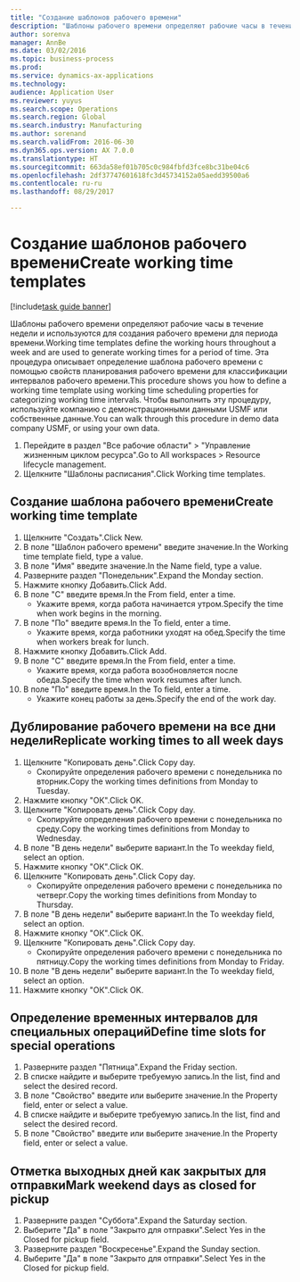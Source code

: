 ```yaml
--- 
title: "Создание шаблонов рабочего времени"
description: "Шаблоны рабочего времени определяют рабочие часы в течение недели и используются для создания рабочего времени для периода времени."
author: sorenva
manager: AnnBe
ms.date: 03/02/2016
ms.topic: business-process
ms.prod: 
ms.service: dynamics-ax-applications
ms.technology: 
audience: Application User
ms.reviewer: yuyus
ms.search.scope: Operations
ms.search.region: Global
ms.search.industry: Manufacturing
ms.author: sorenand
ms.search.validFrom: 2016-06-30
ms.dyn365.ops.version: AX 7.0.0
ms.translationtype: HT
ms.sourcegitcommit: 663da58ef01b705c0c984fbfd3fce8bc31be04c6
ms.openlocfilehash: 2df37747601618fc3d45734152a05aedd39500a6
ms.contentlocale: ru-ru
ms.lasthandoff: 08/29/2017

---
```

# <a name="create-working-time-templates"></a><span data-ttu-id="2b108-103">Создание шаблонов рабочего времени</span><span class="sxs-lookup"><span data-stu-id="2b108-103">Create working time templates</span></span>

[!include[task guide banner](../../includes/task-guide-banner.md)]

<span data-ttu-id="2b108-104">Шаблоны рабочего времени определяют рабочие часы в течение недели и используются для создания рабочего времени для периода времени.</span><span class="sxs-lookup"><span data-stu-id="2b108-104">Working time templates define the working hours throughout a week and are used to generate working times for a period of time.</span></span> <span data-ttu-id="2b108-105">Эта процедура описывает определение шаблона рабочего времени с помощью свойств планирования рабочего времени для классификации интервалов рабочего времени.</span><span class="sxs-lookup"><span data-stu-id="2b108-105">This procedure shows you how to define a working time template using working time scheduling properties for categorizing working time intervals.</span></span> <span data-ttu-id="2b108-106">Чтобы выполнить эту процедуру, используйте компанию с демонстрационными данными USMF или собственные данные.</span><span class="sxs-lookup"><span data-stu-id="2b108-106">You can walk through this procedure in demo data company USMF, or using your own data.</span></span>

1. <span data-ttu-id="2b108-107">Перейдите в раздел "Все рабочие области" > "Управление жизненным циклом ресурса".</span><span class="sxs-lookup"><span data-stu-id="2b108-107">Go to All workspaces > Resource lifecycle management.</span></span>
2. <span data-ttu-id="2b108-108">Щелкните "Шаблоны расписания".</span><span class="sxs-lookup"><span data-stu-id="2b108-108">Click Working time templates.</span></span>

## <a name="create-working-time-template"></a><span data-ttu-id="2b108-109">Создание шаблона рабочего времени</span><span class="sxs-lookup"><span data-stu-id="2b108-109">Create working time template</span></span>
1. <span data-ttu-id="2b108-110">Щелкните "Создать".</span><span class="sxs-lookup"><span data-stu-id="2b108-110">Click New.</span></span>
2. <span data-ttu-id="2b108-111">В поле "Шаблон рабочего времени" введите значение.</span><span class="sxs-lookup"><span data-stu-id="2b108-111">In the Working time template field, type a value.</span></span>
3. <span data-ttu-id="2b108-112">В поле "Имя" введите значение.</span><span class="sxs-lookup"><span data-stu-id="2b108-112">In the Name field, type a value.</span></span>
4. <span data-ttu-id="2b108-113">Разверните раздел "Понедельник".</span><span class="sxs-lookup"><span data-stu-id="2b108-113">Expand the Monday section.</span></span>
5. <span data-ttu-id="2b108-114">Нажмите кнопку Добавить.</span><span class="sxs-lookup"><span data-stu-id="2b108-114">Click Add.</span></span>
6. <span data-ttu-id="2b108-115">В поле "С" введите время.</span><span class="sxs-lookup"><span data-stu-id="2b108-115">In the From field, enter a time.</span></span>
    * <span data-ttu-id="2b108-116">Укажите время, когда работа начинается утром.</span><span class="sxs-lookup"><span data-stu-id="2b108-116">Specify the time when work begins in the morning.</span></span>  
7. <span data-ttu-id="2b108-117">В поле "По" введите время.</span><span class="sxs-lookup"><span data-stu-id="2b108-117">In the To field, enter a time.</span></span>
    * <span data-ttu-id="2b108-118">Укажите время, когда работники уходят на обед.</span><span class="sxs-lookup"><span data-stu-id="2b108-118">Specify the time when workers break for lunch.</span></span>  
8. <span data-ttu-id="2b108-119">Нажмите кнопку Добавить.</span><span class="sxs-lookup"><span data-stu-id="2b108-119">Click Add.</span></span>
9. <span data-ttu-id="2b108-120">В поле "С" введите время.</span><span class="sxs-lookup"><span data-stu-id="2b108-120">In the From field, enter a time.</span></span>
    * <span data-ttu-id="2b108-121">Укажите время, когда работа возобновляется после обеда.</span><span class="sxs-lookup"><span data-stu-id="2b108-121">Specify the time when work resumes after lunch.</span></span>  
10. <span data-ttu-id="2b108-122">В поле "По" введите время.</span><span class="sxs-lookup"><span data-stu-id="2b108-122">In the To field, enter a time.</span></span>
    * <span data-ttu-id="2b108-123">Укажите конец работы за день.</span><span class="sxs-lookup"><span data-stu-id="2b108-123">Specify the end of the work day.</span></span>  

## <a name="replicate-working-times-to-all-week-days"></a><span data-ttu-id="2b108-124">Дублирование рабочего времени на все дни недели</span><span class="sxs-lookup"><span data-stu-id="2b108-124">Replicate working times to all week days</span></span>
1. <span data-ttu-id="2b108-125">Щелкните "Копировать день".</span><span class="sxs-lookup"><span data-stu-id="2b108-125">Click Copy day.</span></span>
    * <span data-ttu-id="2b108-126">Скопируйте определения рабочего времени с понедельника по вторник.</span><span class="sxs-lookup"><span data-stu-id="2b108-126">Copy the working times definitions from Monday to Tuesday.</span></span>  
2. <span data-ttu-id="2b108-127">Нажмите кнопку "OК".</span><span class="sxs-lookup"><span data-stu-id="2b108-127">Click OK.</span></span>
3. <span data-ttu-id="2b108-128">Щелкните "Копировать день".</span><span class="sxs-lookup"><span data-stu-id="2b108-128">Click Copy day.</span></span>
    * <span data-ttu-id="2b108-129">Скопируйте определения рабочего времени с понедельника по среду.</span><span class="sxs-lookup"><span data-stu-id="2b108-129">Copy the working times definitions from Monday to Wednesday.</span></span>  
4. <span data-ttu-id="2b108-130">В поле "В день недели" выберите вариант.</span><span class="sxs-lookup"><span data-stu-id="2b108-130">In the To weekday field, select an option.</span></span>
5. <span data-ttu-id="2b108-131">Нажмите кнопку "OК".</span><span class="sxs-lookup"><span data-stu-id="2b108-131">Click OK.</span></span>
6. <span data-ttu-id="2b108-132">Щелкните "Копировать день".</span><span class="sxs-lookup"><span data-stu-id="2b108-132">Click Copy day.</span></span>
    * <span data-ttu-id="2b108-133">Скопируйте определения рабочего времени с понедельника по четверг.</span><span class="sxs-lookup"><span data-stu-id="2b108-133">Copy the working times definitions from Monday to Thursday.</span></span>  
7. <span data-ttu-id="2b108-134">В поле "В день недели" выберите вариант.</span><span class="sxs-lookup"><span data-stu-id="2b108-134">In the To weekday field, select an option.</span></span>
8. <span data-ttu-id="2b108-135">Нажмите кнопку "OК".</span><span class="sxs-lookup"><span data-stu-id="2b108-135">Click OK.</span></span>
9. <span data-ttu-id="2b108-136">Щелкните "Копировать день".</span><span class="sxs-lookup"><span data-stu-id="2b108-136">Click Copy day.</span></span>
    * <span data-ttu-id="2b108-137">Скопируйте определения рабочего времени с понедельника по пятницу.</span><span class="sxs-lookup"><span data-stu-id="2b108-137">Copy the working times definitions from Monday to Friday.</span></span>  
10. <span data-ttu-id="2b108-138">В поле "В день недели" выберите вариант.</span><span class="sxs-lookup"><span data-stu-id="2b108-138">In the To weekday field, select an option.</span></span>
11. <span data-ttu-id="2b108-139">Нажмите кнопку "OК".</span><span class="sxs-lookup"><span data-stu-id="2b108-139">Click OK.</span></span>

## <a name="define-time-slots-for-special-operations"></a><span data-ttu-id="2b108-140">Определение временных интервалов для специальных операций</span><span class="sxs-lookup"><span data-stu-id="2b108-140">Define time slots for special operations</span></span>
1. <span data-ttu-id="2b108-141">Разверните раздел "Пятница".</span><span class="sxs-lookup"><span data-stu-id="2b108-141">Expand the Friday section.</span></span>
2. <span data-ttu-id="2b108-142">В списке найдите и выберите требуемую запись.</span><span class="sxs-lookup"><span data-stu-id="2b108-142">In the list, find and select the desired record.</span></span>
3. <span data-ttu-id="2b108-143">В поле "Свойство" введите или выберите значение.</span><span class="sxs-lookup"><span data-stu-id="2b108-143">In the Property field, enter or select a value.</span></span>
4. <span data-ttu-id="2b108-144">В списке найдите и выберите требуемую запись.</span><span class="sxs-lookup"><span data-stu-id="2b108-144">In the list, find and select the desired record.</span></span>
5. <span data-ttu-id="2b108-145">В поле "Свойство" введите или выберите значение.</span><span class="sxs-lookup"><span data-stu-id="2b108-145">In the Property field, enter or select a value.</span></span>

## <a name="mark-weekend-days-as-closed-for-pickup"></a><span data-ttu-id="2b108-146">Отметка выходных дней как закрытых для отправки</span><span class="sxs-lookup"><span data-stu-id="2b108-146">Mark weekend days as closed for pickup</span></span>
1. <span data-ttu-id="2b108-147">Разверните раздел "Суббота".</span><span class="sxs-lookup"><span data-stu-id="2b108-147">Expand the Saturday section.</span></span>
2. <span data-ttu-id="2b108-148">Выберите "Да" в поле "Закрыто для отправки".</span><span class="sxs-lookup"><span data-stu-id="2b108-148">Select Yes in the Closed for pickup field.</span></span>
3. <span data-ttu-id="2b108-149">Разверните раздел "Воскресенье".</span><span class="sxs-lookup"><span data-stu-id="2b108-149">Expand the Sunday section.</span></span>
4. <span data-ttu-id="2b108-150">Выберите "Да" в поле "Закрыто для отправки".</span><span class="sxs-lookup"><span data-stu-id="2b108-150">Select Yes in the Closed for pickup field.</span></span>


